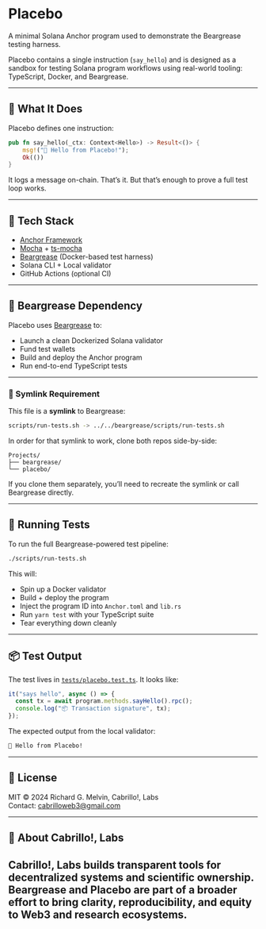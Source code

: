 # Placebo

A minimal Solana Anchor program used to demonstrate the Beargrease testing harness.

Placebo contains a single instruction (`say_hello`) and is designed as a sandbox for testing Solana program workflows using real-world tooling: TypeScript, Docker, and Beargrease.

---

## 🧪 What It Does

Placebo defines one instruction:

```rust
pub fn say_hello(_ctx: Context<Hello>) -> Result<()> {
    msg!("👋 Hello from Placebo!");
    Ok(())
}
```

It logs a message on-chain. That’s it. But that’s enough to prove a full test loop works.

---

## 🧰 Tech Stack

- [Anchor Framework](https://book.anchor-lang.com/)  
- [Mocha](https://mochajs.org/) + [ts-mocha](https://www.npmjs.com/package/ts-mocha)
- [Beargrease](https://github.com/rgmelvin/beargrease-by-cabrillo) (Docker-based test harness)
- Solana CLI + Local validator
- GitHub Actions (optional CI)

---

## 🐻 Beargrease Dependency

Placebo uses [Beargrease](https://github.com/rgmelvin/beargrease-by-cabrillo) to:

- Launch a clean Dockerized Solana validator
- Fund test wallets
- Build and deploy the Anchor program
- Run end-to-end TypeScript tests

---

### 🧷 Symlink Requirement

This file is a **symlink** to Beargrease:

```bash
scripts/run-tests.sh -> ../../beargrease/scripts/run-tests.sh
```

In order for that symlink to work, clone both repos side-by-side:

```
Projects/
├── beargrease/
└── placebo/
```

If you clone them separately, you’ll need to recreate the symlink or call Beargrease directly.

---

## 🚀 Running Tests

To run the full Beargrease-powered test pipeline:

```bash
./scripts/run-tests.sh
```

This will:
- Spin up a Docker validator
- Build + deploy the program
- Inject the program ID into `Anchor.toml` and `lib.rs`
- Run `yarn test` with your TypeScript suite
- Tear everything down cleanly

---

## 📦 Test Output

The test lives in [`tests/placebo.test.ts`](./tests/placebo.test.ts). It looks like:

```ts
it("says hello", async () => {
  const tx = await program.methods.sayHello().rpc();
  console.log("📦 Transaction signature", tx);
});
```

The expected output from the local validator:

```bash
👋 Hello from Placebo!
```

---

## 📝 License

MIT © 2024 Richard G. Melvin, Cabrillo!, Labs  
Contact: [cabrilloweb3@gmail.com](mailto:cabrilloweb3@gmail.com)

---

## 💬 About Cabrillo!, Labs

Cabrillo!, Labs builds transparent tools for decentralized systems and scientific ownership.  
Beargrease and Placebo are part of a broader effort to bring clarity, reproducibility, and equity to Web3 and research ecosystems.
---